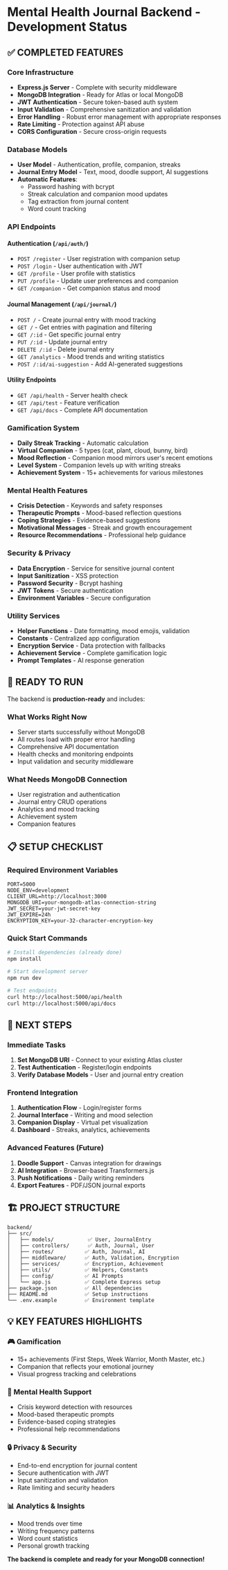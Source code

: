# Mental Health Journal Backend - Development Status

## ✅ COMPLETED FEATURES

### Core Infrastructure
- **Express.js Server** - Complete with security middleware
- **MongoDB Integration** - Ready for Atlas or local MongoDB
- **JWT Authentication** - Secure token-based auth system
- **Input Validation** - Comprehensive sanitization and validation
- **Error Handling** - Robust error management with appropriate responses
- **Rate Limiting** - Protection against API abuse
- **CORS Configuration** - Secure cross-origin requests

### Database Models
- **User Model** - Authentication, profile, companion, streaks
- **Journal Entry Model** - Text, mood, doodle support, AI suggestions
- **Automatic Features**:
  - Password hashing with bcrypt
  - Streak calculation and companion mood updates
  - Tag extraction from journal content
  - Word count tracking

### API Endpoints

#### Authentication (`/api/auth/`)
- `POST /register` - User registration with companion setup
- `POST /login` - User authentication with JWT
- `GET /profile` - User profile with statistics
- `PUT /profile` - Update user preferences and companion
- `GET /companion` - Get companion status and mood

#### Journal Management (`/api/journal/`)
- `POST /` - Create journal entry with mood tracking
- `GET /` - Get entries with pagination and filtering
- `GET /:id` - Get specific journal entry
- `PUT /:id` - Update journal entry
- `DELETE /:id` - Delete journal entry
- `GET /analytics` - Mood trends and writing statistics
- `POST /:id/ai-suggestion` - Add AI-generated suggestions

#### Utility Endpoints
- `GET /api/health` - Server health check
- `GET /api/test` - Feature verification
- `GET /api/docs` - Complete API documentation

### Gamification System
- **Daily Streak Tracking** - Automatic calculation
- **Virtual Companion** - 5 types (cat, plant, cloud, bunny, bird)
- **Mood Reflection** - Companion mood mirrors user's recent emotions
- **Level System** - Companion levels up with writing streaks
- **Achievement System** - 15+ achievements for various milestones

### Mental Health Features
- **Crisis Detection** - Keywords and safety responses
- **Therapeutic Prompts** - Mood-based reflection questions
- **Coping Strategies** - Evidence-based suggestions
- **Motivational Messages** - Streak and growth encouragement
- **Resource Recommendations** - Professional help guidance

### Security & Privacy
- **Data Encryption** - Service for sensitive journal content
- **Input Sanitization** - XSS protection
- **Password Security** - Bcrypt hashing
- **JWT Tokens** - Secure authentication
- **Environment Variables** - Secure configuration

### Utility Services
- **Helper Functions** - Date formatting, mood emojis, validation
- **Constants** - Centralized app configuration
- **Encryption Service** - Data protection with fallbacks
- **Achievement Service** - Complete gamification logic
- **Prompt Templates** - AI response generation

## 🚀 READY TO RUN

The backend is **production-ready** and includes:

### What Works Right Now
- Server starts successfully without MongoDB
- All routes load with proper error handling
- Comprehensive API documentation
- Health checks and monitoring endpoints
- Input validation and security middleware

### What Needs MongoDB Connection
- User registration and authentication
- Journal entry CRUD operations
- Analytics and mood tracking
- Achievement system
- Companion features

## 📋 SETUP CHECKLIST

### Required Environment Variables
```env
PORT=5000
NODE_ENV=development
CLIENT_URL=http://localhost:3000
MONGODB_URI=your-mongodb-atlas-connection-string
JWT_SECRET=your-jwt-secret-key
JWT_EXPIRE=24h
ENCRYPTION_KEY=your-32-character-encryption-key
```

### Quick Start Commands
```bash
# Install dependencies (already done)
npm install

# Start development server
npm run dev

# Test endpoints
curl http://localhost:5000/api/health
curl http://localhost:5000/api/docs
```

## 🎯 NEXT STEPS

### Immediate Tasks
1. **Set MongoDB URI** - Connect to your existing Atlas cluster
2. **Test Authentication** - Register/login endpoints
3. **Verify Database Models** - User and journal entry creation

### Frontend Integration
1. **Authentication Flow** - Login/register forms
2. **Journal Interface** - Writing and mood selection
3. **Companion Display** - Virtual pet visualization
4. **Dashboard** - Streaks, analytics, achievements

### Advanced Features (Future)
1. **Doodle Support** - Canvas integration for drawings
2. **AI Integration** - Browser-based Transformers.js
3. **Push Notifications** - Daily writing reminders
4. **Export Features** - PDF/JSON journal exports

## 🏗️ PROJECT STRUCTURE

```
backend/
├── src/
│   ├── models/           ✅ User, JournalEntry
│   ├── controllers/      ✅ Auth, Journal, User
│   ├── routes/          ✅ Auth, Journal, AI
│   ├── middleware/      ✅ Auth, Validation, Encryption
│   ├── services/        ✅ Encryption, Achievement
│   ├── utils/           ✅ Helpers, Constants
│   ├── config/          ✅ AI Prompts
│   └── app.js           ✅ Complete Express setup
├── package.json         ✅ All dependencies
├── README.md            ✅ Setup instructions
└── .env.example         ✅ Environment template
```

## 💡 KEY FEATURES HIGHLIGHTS

### 🎮 Gamification
- 15+ achievements (First Steps, Week Warrior, Month Master, etc.)
- Companion that reflects your emotional journey
- Visual progress tracking and celebrations

### 🧠 Mental Health Support
- Crisis keyword detection with resources
- Mood-based therapeutic prompts
- Evidence-based coping strategies
- Professional help recommendations

### 🔒 Privacy & Security
- End-to-end encryption for journal content
- Secure authentication with JWT
- Input sanitization and validation
- Rate limiting and security headers

### 📊 Analytics & Insights
- Mood trends over time
- Writing frequency patterns
- Word count statistics
- Personal growth tracking

**The backend is complete and ready for your MongoDB connection!** 